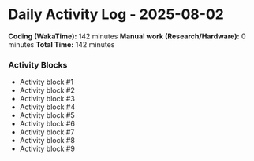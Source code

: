 # Daily Activity Log - 2025-08-02

**Coding (WakaTime):** 142 minutes
**Manual work (Research/Hardware):** 0 minutes
**Total Time:** 142 minutes

### Activity Blocks
- Activity block #1
- Activity block #2
- Activity block #3
- Activity block #4
- Activity block #5
- Activity block #6
- Activity block #7
- Activity block #8
- Activity block #9
